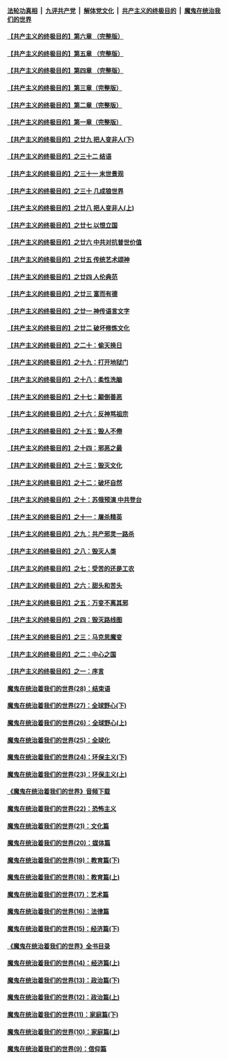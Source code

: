 ####  [法轮功真相](../../../../basic/blob/master/README.md?t=09190739) &nbsp;|&nbsp; [九评共产党](../../../../9ping.md/blob/master/README.md?t=09190739) &nbsp;|&nbsp; [解体党文化](../../../../jtdwh.md/blob/master/README.md?t=09190739)  &nbsp;|&nbsp; [共产主义的终极目的](../../../../gczydzjmd.md/blob/master/README.md?t=09190739) &nbsp;|&nbsp; [魔鬼在统治我们的世界](../../../../mgztzwmdsj.md/blob/master/README.md?t=09190739) 

#### [【共产主义的终极目的】第六章 （完整版）](../pages/nsc422/n11428913.md?t=09190739) 

#### [【共产主义的终极目的】第五章 （完整版）](../pages/nsc422/n11428912.md?t=09190739) 

#### [【共产主义的终极目的】第四章 （完整版）](../pages/nsc422/n11428907.md?t=09190739) 

#### [【共产主义的终极目的】第三章（完整版）](../pages/nsc422/n11428848.md?t=09190739) 

#### [【共产主义的终极目的】第二章（完整版）](../pages/nsc422/n11428831.md?t=09190739) 

#### [【共产主义的终极目的】第一章（完整版）](../pages/nsc422/n11417651.md?t=09190739) 

#### [【共产主义的终极目的】之廿九 把人变非人(下)](../pages/nsc422/n11344140.md?t=09190739) 

#### [【共产主义的终极目的】之三十二 结语](../pages/nsc422/n11360535.md?t=09190739) 

#### [【共产主义的终极目的】之三十一 末世景观](../pages/nsc422/n11351129.md?t=09190739) 

#### [【共产主义的终极目的】之三十 几成狼世界](../pages/nsc422/n11348280.md?t=09190739) 

#### [【共产主义的终极目的】之廿八 把人变非人(上)](../pages/nsc422/n11340492.md?t=09190739) 

#### [【共产主义的终极目的】之廿七 以恨立国](../pages/nsc422/n11336944.md?t=09190739) 

#### [【共产主义的终极目的】之廿六 中共对抗普世价值](../pages/nsc422/n11324785.md?t=09190739) 

#### [【共产主义的终极目的】之廿五 传统艺术颂神](../pages/nsc422/n11296396.md?t=09190739) 

#### [【共产主义的终极目的】之廿四 人伦典范](../pages/nsc422/n11296397.md?t=09190739) 

#### [【共产主义的终极目的】之廿三 富而有德](../pages/nsc422/n11283598.md?t=09190739) 

#### [【共产主义的终极目的】之廿一 神传语言文字](../pages/nsc422/n11263265.md?t=09190739) 

#### [【共产主义的终极目的】之廿二 破坏修炼文化](../pages/nsc422/n11245728.md?t=09190739) 

#### [【共产主义的终极目的】之二十：偷天换日](../pages/nsc422/n11238846.md?t=09190739) 

#### [【共产主义的终极目的】之十九：打开地狱门](../pages/nsc422/n11206376.md?t=09190739) 

#### [【共产主义的终极目的】之十八：柔性洗脑](../pages/nsc422/n11199994.md?t=09190739) 

#### [【共产主义的终极目的】之十七：颠倒善恶](../pages/nsc422/n11179782.md?t=09190739) 

#### [【共产主义的终极目的】之十六：反神骂祖宗](../pages/nsc422/n11166798.md?t=09190739) 

#### [【共产主义的终极目的】之十五：毁人不倦](../pages/nsc422/n11166792.md?t=09190739) 

#### [【共产主义的终极目的】之十四：邪恶之最](../pages/nsc422/n11150249.md?t=09190739) 

#### [【共产主义的终极目的】之十三：毁灭文化](../pages/nsc422/n11135227.md?t=09190739) 

#### [【共产主义的终极目的】之十二：破坏自然](../pages/nsc422/n11135214.md?t=09190739) 

#### [【共产主义的终极目的】之十：苏俄预演 中共登台](../pages/nsc422/n11118424.md?t=09190739) 

#### [【共产主义的终极目的】之十一：屠杀精英](../pages/nsc422/n11118442.md?t=09190739) 

#### [【共产主义的终极目的】之九：共产邪灵一路杀](../pages/nsc422/n11114139.md?t=09190739) 

#### [【共产主义的终极目的】之八：毁灭人类](../pages/nsc422/n11108503.md?t=09190739) 

#### [【共产主义的终极目的】之七：受苦的还是工农](../pages/nsc422/n11101809.md?t=09190739) 

#### [【共产主义的终极目的】之六：甜头和苦头](../pages/nsc422/n11096971.md?t=09190739) 

#### [【共产主义的终极目的】之五：万变不离其邪](../pages/nsc422/n11091285.md?t=09190739) 

#### [【共产主义的终极目的】之四：毁灭路线图](../pages/nsc422/n11086284.md?t=09190739) 

#### [【共产主义的终极目的】之三：马克思魔变](../pages/nsc422/n11061941.md?t=09190739) 

#### [【共产主义的终极目的】之二：中心之国](../pages/nsc422/n11047728.md?t=09190739) 

#### [【共产主义的终极目的】之一：序言](../pages/nsc422/n11086077.md?t=09190739) 

#### [魔鬼在统治着我们的世界(28)：结束语](../pages/nsc422/n10936246.md?t=09190739) 

#### [魔鬼在统治着我们的世界(27)：全球野心(下)](../pages/nsc422/n10928319.md?t=09190739) 

#### [魔鬼在统治着我们的世界(26)：全球野心(上)](../pages/nsc422/n10900318.md?t=09190739) 

#### [魔鬼在统治着我们的世界(25)：全球化](../pages/nsc422/n10788205.md?t=09190739) 

#### [魔鬼在统治着我们的世界(24)：环保主义(下)](../pages/nsc422/n10695307.md?t=09190739) 

#### [魔鬼在统治着我们的世界(23)：环保主义(上)](../pages/nsc422/n10688613.md?t=09190739) 

#### [《魔鬼在统治着我们的世界》音频下载](../pages/nsc422/n10635553.md?t=09190739) 

#### [魔鬼在统治着我们的世界(22)：恐怖主义](../pages/nsc422/n10614727.md?t=09190739) 

#### [魔鬼在统治着我们的世界(21)：文化篇](../pages/nsc422/n10597706.md?t=09190739) 

#### [魔鬼在统治着我们的世界(20)：媒体篇](../pages/nsc422/n10586579.md?t=09190739) 

#### [魔鬼在统治着我们的世界(19)：教育篇(下)](../pages/nsc422/n10564808.md?t=09190739) 

#### [魔鬼在统治着我们的世界(18)：教育篇(上)](../pages/nsc422/n10526970.md?t=09190739) 

#### [魔鬼在统治着我们的世界(17)：艺术篇](../pages/nsc422/n10499093.md?t=09190739) 

#### [魔鬼在统治着我们的世界(16)：法律篇](../pages/nsc422/n10485969.md?t=09190739) 

#### [魔鬼在统治着我们的世界(15)：经济篇(下)](../pages/nsc422/n10469975.md?t=09190739) 

#### [《魔鬼在统治着我们的世界》全书目录](../pages/nsc422/n10464261.md?t=09190739) 

#### [魔鬼在统治着我们的世界(14)：经济篇(上)](../pages/nsc422/n10457370.md?t=09190739) 

#### [魔鬼在统治着我们的世界(13)：政治篇(下)](../pages/nsc422/n10448270.md?t=09190739) 

#### [魔鬼在统治着我们的世界(12)：政治篇(上)](../pages/nsc422/n10444576.md?t=09190739) 

#### [魔鬼在统治着我们的世界(11)：家庭篇(下)](../pages/nsc422/n10440961.md?t=09190739) 

#### [魔鬼在统治着我们的世界(10)：家庭篇(上)](../pages/nsc422/n10435448.md?t=09190739) 

#### [魔鬼在统治着我们的世界(9)：信仰篇](../pages/nsc422/n10432159.md?t=09190739) 


